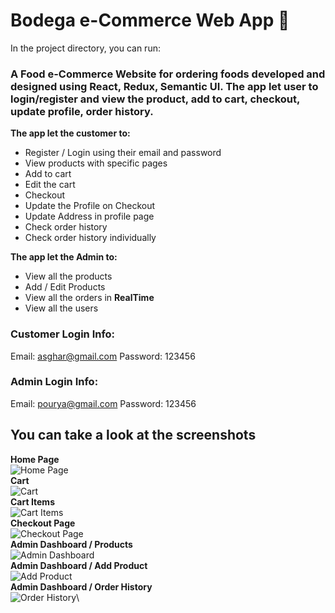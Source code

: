 # Bodega e-Commerce Web App 🤩

In the project directory, you can run:

### A Food e-Commerce Website for ordering foods developed and designed using React, Redux, Semantic UI. The app let user to login/register and view the product, add to cart, checkout, update profile, order history.

**The app let the customer to:**
* Register / Login using their email and password
* View products with specific pages
* Add to cart
* Edit the cart
* Checkout
* Update the Profile on Checkout
* Update Address in profile page
* Check order history
* Check order history individually

**The app let the Admin to:**
* View all the products
* Add / Edit Products
* View all the orders in **RealTime** 
* View all the users

### Customer Login Info:
Email: asghar@gmail.com
Password: 123456

### Admin Login Info:
Email: pourya@gmail.com
Password: 123456

## You can take a look at the screenshots
**Home Page**\
![Home Page](https://i.ibb.co/sFzYQFg/Screenshot-2021-06-30-at-10-38-05-AM.png)\
**Cart**\
![Cart](https://imgur.com/U9tHg5C)\
**Cart Items**\
![Cart Items](https://imgur.com/8cjkW3a)\
**Checkout Page**\
![Checkout Page](https://imgur.com/HA2IV0q)\
**Admin Dashboard / Products**\
![Admin Dashboard](https://imgur.com/ByxLSHs)\
**Admin Dashboard / Add Product**\
![Add Product](https://imgur.com/o6hboMU)\
**Admin Dashboard / Order History**\
![Order History](https://imgur.com/5ST96zo)\
